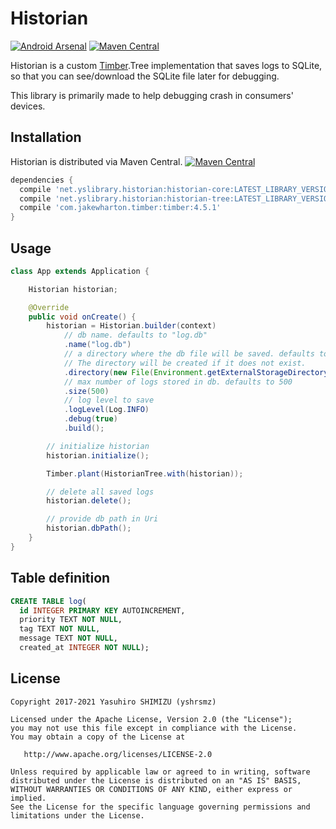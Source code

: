 Historian
===

[![Android Arsenal](https://img.shields.io/badge/Android%20Arsenal-Historian-brightgreen.svg?style=flat)](https://android-arsenal.com/details/1/5329)
[![Maven Central](https://maven-badges.herokuapp.com/maven-central/net.yslibrary.historian/historian-core/badge.svg)](https://maven-badges.herokuapp.com/maven-central/net.yslibrary.historian/historian-core)

Historian is a custom [Timber](https://github.com/JakeWharton/timber).Tree implementation that saves logs to SQLite, so that you can see/download the SQLite file later for debugging.

This library is primarily made to help debugging crash in consumers' devices.

## Installation

Historian is distributed via Maven Central. [![Maven Central](https://maven-badges.herokuapp.com/maven-central/net.yslibrary.historian/historian-core/badge.svg)](https://maven-badges.herokuapp.com/maven-central/net.yslibrary.historian/historian-core)

```gradle
dependencies {
  compile 'net.yslibrary.historian:historian-core:LATEST_LIBRARY_VERSION'
  compile 'net.yslibrary.historian:historian-tree:LATEST_LIBRARY_VERSION'
  compile 'com.jakewharton.timber:timber:4.5.1'
}
```

## Usage

```java
class App extends Application {

    Historian historian;

    @Override
    public void onCreate() {
        historian = Historian.builder(context)
            // db name. defaults to "log.db"
            .name("log.db")
            // a directory where the db file will be saved. defaults to `context.getFiles()`.
            // The directory will be created if it does not exist.
            .directory(new File(Environment.getExternalStorageDirectory(), "somedir"))
            // max number of logs stored in db. defaults to 500
            .size(500)
            // log level to save
            .logLevel(Log.INFO)
            .debug(true)
            .build();

        // initialize historian
        historian.initialize();

        Timber.plant(HistorianTree.with(historian));

        // delete all saved logs
        historian.delete();

        // provide db path in Uri
        historian.dbPath();
    }
}
```

## Table definition

```sql
CREATE TABLE log(
  id INTEGER PRIMARY KEY AUTOINCREMENT,
  priority TEXT NOT NULL,
  tag TEXT NOT NULL,
  message TEXT NOT NULL,
  created_at INTEGER NOT NULL);
```


## License

```
Copyright 2017-2021 Yasuhiro SHIMIZU (yshrsmz)

Licensed under the Apache License, Version 2.0 (the "License");
you may not use this file except in compliance with the License.
You may obtain a copy of the License at

   http://www.apache.org/licenses/LICENSE-2.0

Unless required by applicable law or agreed to in writing, software
distributed under the License is distributed on an "AS IS" BASIS,
WITHOUT WARRANTIES OR CONDITIONS OF ANY KIND, either express or implied.
See the License for the specific language governing permissions and
limitations under the License.
```
